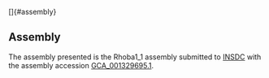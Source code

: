 []{#assembly}

Assembly
--------

The assembly presented is the Rhoba1\_1 assembly submitted to
[INSDC](http://www.insdc.org) with the assembly accession
[GCA\_001329695.1](http://www.ebi.ac.uk/ena/data/view/GCA_001329695.1).

